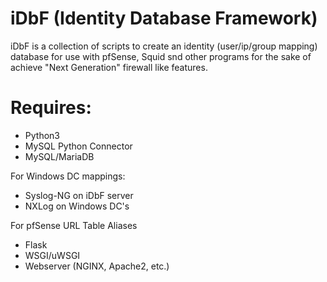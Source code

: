 # iDbF (Identity Database Framework)
iDbF is a collection of scripts to create an identity (user/ip/group mapping) database for use with pfSense, Squid snd other programs for the sake of achieve "Next Generation" firewall like features.

# Requires:
 * Python3
 * MySQL Python Connector
 * MySQL/MariaDB

For Windows DC mappings:
 * Syslog-NG on iDbF server
 * NXLog on Windows DC's

For pfSense URL Table Aliases
 * Flask
 * WSGI/uWSGI
 * Webserver (NGINX, Apache2, etc.)
